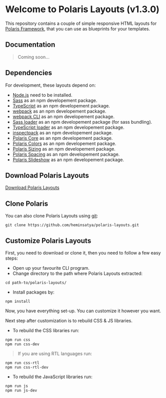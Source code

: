 # Welcome to Polaris Layouts (v1.3.0)

This repository contains a couple of simple responsive HTML layouts for [Polaris Framework](https://github.com/heminsatya/polaris-core), that you can use as blueprints for your templates.


## Documentation

> Coming soon...


## Dependencies

For development, these layouts depend on:

* [Node.js](https://nodejs.org/en/) need to be installed.
* [Sass](https://www.npmjs.com/package/sass) as an npm developement package.
* [TypeScript](https://www.npmjs.com/package/typescript) as an npm developement package.
* [webpack](https://www.npmjs.com/package/webpack) as an npm developement package.
* [webpack CLI](https://www.npmjs.com/package/webpack-cli) as an npm developement package.
* [Sass loader](https://www.npmjs.com/package/sass-loader) as an npm developement package (for sass bundling).
* [TypeScript loader](https://www.npmjs.com/package/ts-loader) as an npm developement package.
* [inspectpack](https://www.npmjs.com/package/inspectpack) as an npm developement package.
* [Polaris Core](https://www.npmjs.com/package/polaris-core) as an npm developement package.
* [Polaris Colors](https://www.npmjs.com/package/polaris-colors) as an npm developement package.
* [Polaris Sizing](https://www.npmjs.com/package/polaris-sizing) as an npm developement package.
* [Polaris Spacing](https://www.npmjs.com/package/polaris-spacing) as an npm developement package.
* [Polaris Slideshow](https://www.npmjs.com/package/polaris-slideshow) as an npm developement package.


## Download Polaris Layouts

[Download Polaris Layouts](https://github.com/heminsatya/polaris-layouts/releases)


## Clone Polaris

You can also clone Polaris Layouts using [git](https://git-scm.com/):

```
git clone https://github.com/heminsatya/polaris-layouts.git
```


## Customize Polaris Layouts

First, you need to download or clone it, then you need to follow a few easy steps:

* Open up your favourite CLI program.
* Change directory to the path where Polaris Layouts extracted:
```
cd path-to/polaris-layouts/
```
* Install packages by:
```
npm install
```

Now, you have everything set-up. You can customize it however you want.

Next step after customization is to rebuild CSS & JS libraries.

* To rebuild the CSS libraries run:
```
npm run css
npm run css-dev
```

> If you are using RTL languages run:
```
npm run css-rtl
npm run css-rtl-dev
```

* To rebuild the JavaScript libraries run:
```
npm run js
npm run js-dev
```

